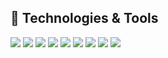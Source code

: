 ## 🔧 Technologies & Tools
![](https://img.shields.io/badge/OS-Linux-orange/?logo=linux&color=orange&logoColor=FFFFFF)
![](https://img.shields.io/badge/OS-Windows-orange/?logo=windows&color=orange&logoColor=FFFFFF)
![](https://img.shields.io/badge/Editor-Visual%20Studio%20Code-orange/?logo=visual%20studio%20code&color=orange&logoColor=FFFFFF)
![](https://img.shields.io/badge/Code-Python-orange/?logo=python&color=orange&logoColor=FFFFFF)
![](https://img.shields.io/badge/Code-Java-orange/?logo=java&color=orange&logoColor=FFFFFF)
![](https://img.shields.io/badge/Code-HTML-orange/?logo=HTML5&color=orange&logoColor=FFFFFF)
![](https://img.shields.io/badge/Code-CSS-orange/?logo=CSS3&color=orange&logoColor=FFFFFF)
![](https://img.shields.io/badge/Shell-Bash-orange/?logo=gnu%20bash&color=orange&logoColor=FFFFFF)
![](https://img.shields.io/badge/Shell-Windows-orange/?logo=windows&color=orange&logoColor=FFFFFF)
